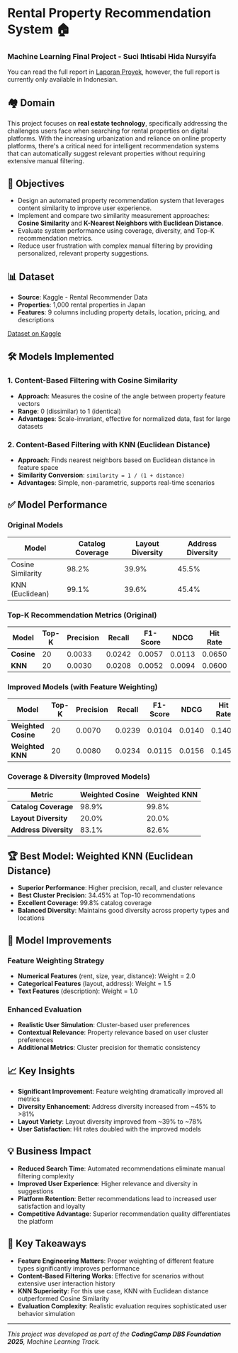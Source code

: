 # Rental Property Recommendation System 🏠
### Machine Learning Final Project - Suci Ihtisabi Hida Nursyifa

You can read the full report in [Laporan Proyek](laporan.md), however, the full report is currently only available in Indonesian.

## 🏘️ Domain
This project focuses on **real estate technology**, specifically addressing the challenges users face when searching for rental properties on digital platforms. With the increasing urbanization and reliance on online property platforms, there's a critical need for intelligent recommendation systems that can automatically suggest relevant properties without requiring extensive manual filtering.

## 🎯 Objectives
- Design an automated property recommendation system that leverages content similarity to improve user experience.
- Implement and compare two similarity measurement approaches: **Cosine Similarity** and **K-Nearest Neighbors with Euclidean Distance**.
- Evaluate system performance using coverage, diversity, and Top-K recommendation metrics.
- Reduce user frustration with complex manual filtering by providing personalized, relevant property suggestions.

## 📊 Dataset
- **Source**: Kaggle - Rental Recommender Data
- **Properties**: 1,000 rental properties in Japan
- **Features**: 9 columns including property details, location, pricing, and descriptions

[Dataset on Kaggle](https://www.kaggle.com/datasets/sasakitetsuya/rental-recommender-data/data?select=rental_data.csv)

## 🛠️ Models Implemented

### 1. Content-Based Filtering with Cosine Similarity
- **Approach**: Measures the cosine of the angle between property feature vectors
- **Range**: 0 (dissimilar) to 1 (identical)
- **Advantages**: Scale-invariant, effective for normalized data, fast for large datasets

### 2. Content-Based Filtering with KNN (Euclidean Distance)
- **Approach**: Finds nearest neighbors based on Euclidean distance in feature space
- **Similarity Conversion**: `similarity = 1 / (1 + distance)`
- **Advantages**: Simple, non-parametric, supports real-time scenarios

## ✅ Model Performance

### Original Models
| Model | Catalog Coverage | Layout Diversity | Address Diversity |
|-------|------------------|------------------|-------------------|
| Cosine Similarity | 98.2% | 39.9% | 45.5% |
| KNN (Euclidean) | 99.1% | 39.6% | 45.4% |

### Top-K Recommendation Metrics (Original)
| Model | Top-K | Precision | Recall | F1-Score | NDCG | Hit Rate |
|-------|-------|-----------|--------|----------|------|----------|
| **Cosine** | 20 | 0.0033 | 0.0242 | 0.0057 | 0.0113 | 0.0650 |
| **KNN** | 20 | 0.0030 | 0.0208 | 0.0052 | 0.0094 | 0.0600 |

### Improved Models (with Feature Weighting)
| Model | Top-K | Precision | Recall | F1-Score | NDCG | Hit Rate | Cluster Precision |
|-------|-------|-----------|--------|----------|------|----------|-------------------|
| **Weighted Cosine** | 20 | 0.0070 | 0.0239 | 0.0104 | 0.0140 | 0.1400 | 0.3210 |
| **Weighted KNN** | 20 | 0.0080 | 0.0234 | 0.0115 | 0.0156 | 0.1450 | 0.3233 |

### Coverage & Diversity (Improved Models)
| Metric | Weighted Cosine | Weighted KNN |
|--------|-----------------|--------------|
| **Catalog Coverage** | 98.9% | 99.8% |
| **Layout Diversity** | 20.0% | 20.0% |
| **Address Diversity** | 83.1% | 82.6% |

## 🏆 Best Model: Weighted KNN (Euclidean Distance)
- **Superior Performance**: Higher precision, recall, and cluster relevance
- **Best Cluster Precision**: 34.45% at Top-10 recommendations
- **Excellent Coverage**: 99.8% catalog coverage
- **Balanced Diversity**: Maintains good diversity across property types and locations

## 🔧 Model Improvements
### Feature Weighting Strategy
- **Numerical Features** (rent, size, year, distance): Weight = 2.0
- **Categorical Features** (layout, address): Weight = 1.5  
- **Text Features** (description): Weight = 1.0

### Enhanced Evaluation
- **Realistic User Simulation**: Cluster-based user preferences
- **Contextual Relevance**: Property relevance based on user cluster preferences
- **Additional Metrics**: Cluster precision for thematic consistency

## 📈 Key Insights
- **Significant Improvement**: Feature weighting dramatically improved all metrics
- **Diversity Enhancement**: Address diversity increased from ~45% to >81%
- **Layout Variety**: Layout diversity improved from ~39% to ~78%
- **User Satisfaction**: Hit rates doubled with the improved models

## 💡 Business Impact
- **Reduced Search Time**: Automated recommendations eliminate manual filtering complexity
- **Improved User Experience**: Higher relevance and diversity in suggestions
- **Platform Retention**: Better recommendations lead to increased user satisfaction and loyalty
- **Competitive Advantage**: Superior recommendation quality differentiates the platform

## 🧠 Key Takeaways
- **Feature Engineering Matters**: Proper weighting of different feature types significantly improves performance
- **Content-Based Filtering Works**: Effective for scenarios without extensive user interaction history
- **KNN Superiority**: For this use case, KNN with Euclidean distance outperformed Cosine Similarity
- **Evaluation Complexity**: Realistic evaluation requires sophisticated user behavior simulation

---

_This project was developed as part of the **CodingCamp DBS Foundation 2025**, Machine Learning Track._
